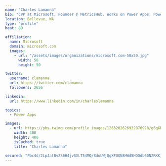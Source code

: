 ```yaml
---
name: "Charles Lamanna"
bio: "CVP at Microsoft, Founder @ MetricsHub. Works on Power Apps, Power Automate, Power Virtual Agent, Common Data Service and Dynamics 365."
location: Bellevue, WA
type: "profile"
heat: 89

affiliation:
  name: Microsoft
  domain: microsoft.com
  images:
    - url: "/assets/images/organizations/microsoft.com-50x50.jpg"
      width: 50
      height: 50

twitter:
  username: clamanna
  url: https://twitter.com/clamanna
  followers: 2656

linkedin:
  url: https://www.linkedin.com/in/charleslamanna

topics:
  - Power Apps

images:
  - url: https://pbs.twimg.com/profile_images/1263202626922876928/g6qGbHZ-_400x400.jpg
    width: 400
    height: 400
    isCached: true
    title: "Charles Lamanna"

secured: "Pbc4d/2LpJatBvZS6H4jvSXLT54MQ/BduLWjQgXFUQN8HWd5HOOdb60NZRKKjiMl4+TXL/rofXHundXaBDD9cxxerQosdjL/yGm6/Dj7IIYqKM1hS3X2aqiMc2QIWQh/QYCTeRvRRy1UVNGL2Aq9LGx4X3o+mWvMo9XS1jbGVL+VEs16cK2XKeh9PI5YxhFuBsGtS1K5aFHDi2O3fo2ZsDNjcJ7Kfgivi+AlFEshi0E4ii9eTxklbsy8YfzROCkNR2aKy64zrHVvcsA4kheMRY+Yrvs9ti8LKpEf39s14KpuIiSQgcWv2BJkDgdrTLSS5x/iCHOMXFWAC9ZgvYs17QaIApyiu1HCX5sFp0blr9VS9sJQZzA0xc5yz0xU9gEcEQrAvVvC/9zOKuUqpYSM/l6E/86qxtiAZPXKlo2ILrw=;JPMKs7RUQjJpeREUR08wXg=="
---
```


